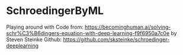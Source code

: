 # SchroedingerByML

Playing around with Code from: https://becominghuman.ai/solving-schr%C3%B6dingers-equation-with-deep-learning-f9f6950a7c0e by Steven Steinke
Github: https://github.com/sksteinke/schroedinger-deeplearning
